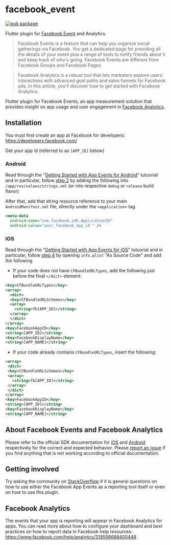# facebook_event

[![pub package](https://img.shields.io/pub/v/facebook_event.svg)](https://pub.dartlang.org/packages/facebook_app_events)

Flutter plugin for [Facebook  Event](https://developers.facebook.com/docs/app-events) and Analytics.

> Facebook Events is a feature that can help you organize social gatherings via Facebook. You get a dedicated page for providing all the details of your event plus a range of tools to notify friends about it and keep track of who's going. Facebook Events are different from Facebook Groups and Facebook Pages.

>Facebook Analytics is a robust tool that lets marketers explore users' interactions with advanced goal paths and sales funnels for Facebook ads. In this article, you'll discover how to get started with Facebook Analytics.

Flutter plugin for Facebook Events, an app measurement solution that provides insight on app usage and user engagement in [Facebook Analytics](https://developers.facebook.com/apps/).

## Installation

You must first create an app at Facebook for developers: https://developers.facebook.com/

Get your app id (referred to as `[APP_ID]` below)

### Android

Read through the "[Getting Started with App Events for Android](https://developers.facebook.com/docs/app-events/getting-started-app-events-android)" tutuorial and in particular, follow [step 2](https://developers.facebook.com/docs/app-events/getting-started-app-events-android#2--add-your-facebook-app-id) by adding the following into `/app/res/values/strings.xml` (or into respective `debug` or `release` build flavor)

After that, add that string resource reference to your main `AndroidManifest.xml` file, directly under the `<application>` tag.

```xml
<meta-data
  android:name="com.facebook.sdk.ApplicationId"
  android:value="your_facebook_app_id " />
```

### iOS

Read through the "[Getting Started with App Events for iOS](https://developers.facebook.com/docs/app-events/getting-started-app-events-ios)" tutuorial and in particular, follow [step 4](https://developers.facebook.com/docs/app-events/getting-started-app-events-ios#plist-config) by opening `info.plist` "As Source Code" and add the following

- If your code does not have `CFBundleURLTypes`, add the following just before the final `</dict>` element:

```xml
<key>CFBundleURLTypes</key>
<array>
  <dict>
  <key>CFBundleURLSchemes</key>
  <array>
    <string>fb[APP_ID]</string>
  </array>
  </dict>
</array>
<key>FacebookAppID</key>
<string>[APP_ID]</string>
<key>FacebookDisplayName</key>
<string>[APP_NAME]</string>
```

- If your code already contains `CFBundleURLTypes`, insert the following:

```xml
<array>
 <dict>
 <key>CFBundleURLSchemes</key>
 <array>
   <string>fb[APP_ID]</string>
 </array>
 </dict>
</array>
<key>FacebookAppID</key>
<string>[APP_ID]</string>
<key>FacebookDisplayName</key>
<string>[APP_NAME]</string>
```

## About Facebook Events and Facebook Analytics

Please refer to the official SDK documentation for
[iOS](https://developers.facebook.com/docs/reference/iossdk/current/FBSDKCoreKit/classes/fbsdkappevents.html)
and
[Android](https://developers.facebook.com/docs/reference/androidsdk/current/facebook/com/facebook/appevents/appeventslogger.html) respectively for the correct and expected behavior. Please
[report an issue](https://github.com/oddbit/flutter_facebook_app_events/issues)
if you find anything that is not working according to official documentation.

## Getting involved
Try asking the community on [StackOverflow](https://stackoverflow.com/search?q=facebook+app+events+flutter) if it is general questions
on how to use either the Facebook App Events as a reporting tool itself
or even on how to use this plugin.

## Facebook Analytics

The events that your app is reporting will appear in Facebook Analytics for apps. You can read more about how to configure your dashboard and best
practices on how to report data in Facebook help resources:
https://www.facebook.com/help/analytics/319598688400448